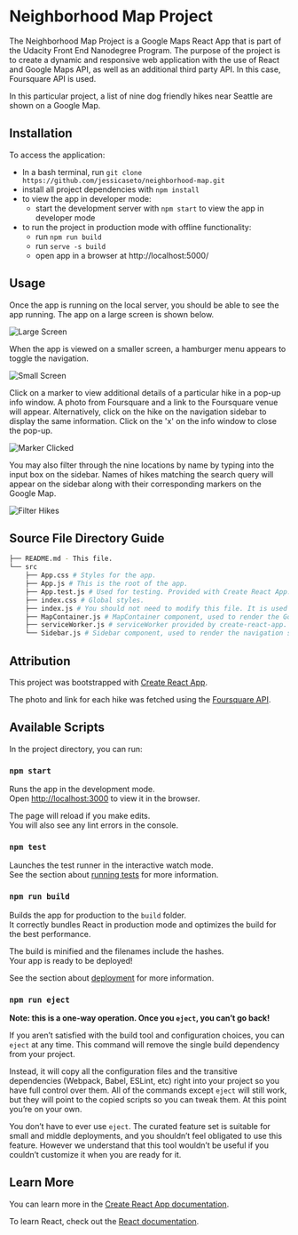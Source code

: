 # Neighborhood Map Project

The Neighborhood Map Project is a Google Maps React App that is part of the Udacity Front End Nanodegree Program. The purpose of the project is to create a dynamic and responsive web application with the use of React and Google Maps API, as well as an additional third party API. In this case, Foursquare API is used.

In this particular project, a list of nine dog friendly hikes near Seattle are shown on a Google Map.

## Installation

To access the application:
* In a bash terminal, run `git clone https://github.com/jessicaseto/neighborhood-map.git`
* install all project dependencies with `npm install`
* to view the app in developer mode:
    * start the development server with `npm start` to view the app in developer mode
* to run the project in production mode with offline functionality:
    * run `npm run build`
    * run `serve -s build`
    * open app in a browser at http://localhost:5000/

## Usage

Once the app is running on the local server, you should be able to see the app running. The app on a large screen is shown below.

![Large Screen](/public/images/large-screen.png?raw=true "App On Large Screen")

When the app is viewed on a smaller screen, a hamburger menu appears to toggle the navigation.

![Small Screen](/public/images/small-screen.png?raw=true "App On Small Screen")

Click on a marker to view additional details of a particular hike in a pop-up info window. A photo from Foursquare and a link to the Foursquare venue will appear. Alternatively, click on the hike on the navigation sidebar to display the same information. Click on the 'x' on the info window to close the pop-up.

![Marker Clicked](/public/images/marker-clicked.png?raw=true "Marker Clicked")

You may also filter through the nine locations by name by typing into the input box on the sidebar. Names of hikes matching the search query will appear on the sidebar along with their corresponding markers on the Google Map.

![Filter Hikes](/public/images/filter-hikes.png?raw=true "Filter Hikes")

## Source File Directory Guide
```bash
├── README.md - This file.
└── src
    ├── App.css # Styles for the app.
    ├── App.js # This is the root of the app.
    ├── App.test.js # Used for testing. Provided with Create React App. (Unused for now)
    ├── index.css # Global styles.
    ├── index.js # You should not need to modify this file. It is used for DOM rendering only.
    ├── MapContainer.js # MapContainer component, used to render the Google Map with markers and an info window.
    ├── serviceWorker.js # serviceWorker provided by create-react-app.
    └── Sidebar.js # Sidebar component, used to render the navigation sidebar with the filter input box and list of hikes.
```

## Attribution

This project was bootstrapped with [Create React App](https://github.com/facebook/create-react-app).

The photo and link for each hike was fetched using the [Foursquare API](https://developer.foursquare.com/).

## Available Scripts

In the project directory, you can run:

### `npm start`

Runs the app in the development mode.<br>
Open [http://localhost:3000](http://localhost:3000) to view it in the browser.

The page will reload if you make edits.<br>
You will also see any lint errors in the console.

### `npm test`

Launches the test runner in the interactive watch mode.<br>
See the section about [running tests](https://facebook.github.io/create-react-app/docs/running-tests) for more information.

### `npm run build`

Builds the app for production to the `build` folder.<br>
It correctly bundles React in production mode and optimizes the build for the best performance.

The build is minified and the filenames include the hashes.<br>
Your app is ready to be deployed!

See the section about [deployment](https://facebook.github.io/create-react-app/docs/deployment) for more information.

### `npm run eject`

**Note: this is a one-way operation. Once you `eject`, you can’t go back!**

If you aren’t satisfied with the build tool and configuration choices, you can `eject` at any time. This command will remove the single build dependency from your project.

Instead, it will copy all the configuration files and the transitive dependencies (Webpack, Babel, ESLint, etc) right into your project so you have full control over them. All of the commands except `eject` will still work, but they will point to the copied scripts so you can tweak them. At this point you’re on your own.

You don’t have to ever use `eject`. The curated feature set is suitable for small and middle deployments, and you shouldn’t feel obligated to use this feature. However we understand that this tool wouldn’t be useful if you couldn’t customize it when you are ready for it.

## Learn More

You can learn more in the [Create React App documentation](https://facebook.github.io/create-react-app/docs/getting-started).

To learn React, check out the [React documentation](https://reactjs.org/).

